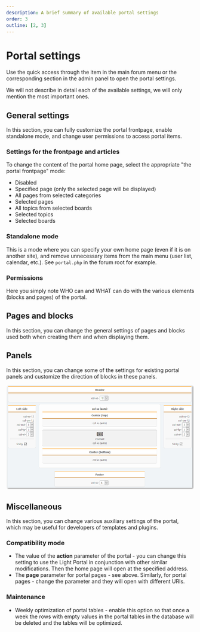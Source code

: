 ```yaml
---
description: A brief summary of available portal settings
order: 3
outline: [2, 3]
---
```


# Portal settings

Use the quick access through the item in the main forum menu or the corresponding section in the admin panel to open the portal settings.

We will not describe in detail each of the available settings, we will only mention the most important ones.

## General settings

In this section, you can fully customize the portal frontpage, enable standalone mode, and change user permissions to access portal items.

### Settings for the frontpage and articles

To change the content of the portal home page, select the appropriate "the portal frontpage" mode:

- Disabled
- Specified page (only the selected page will be displayed)
- All pages from selected categories
- Selected pages
- All topics from selected boards
- Selected topics
- Selected boards

### Standalone mode

This is a mode where you can specify your own home page (even if it is on another site), and remove unnecessary items from the main menu (user list, calendar, etc.). See `portal.php` in the forum root for example.

### Permissions

Here you simply note WHO can and WHAT can do with the various elements (blocks and pages) of the portal.

## Pages and blocks

In this section, you can change the general settings of pages and blocks used both when creating them and when displaying them.

## Panels

In this section, you can change some of the settings for existing portal panels and customize the direction of blocks in these panels.

![Panels](panels.png)

## Miscellaneous

In this section, you can change various auxiliary settings of the portal, which may be useful for developers of templates and plugins.

### Compatibility mode

- The value of the **action** parameter of the portal - you can change this setting to use the Light Portal in conjunction with other similar modifications. Then the home page will open at the specified address.
- The **page** parameter for portal pages - see above. Similarly, for portal pages - change the parameter and they will open with different URls.

### Maintenance

- Weekly optimization of portal tables - enable this option so that once a week the rows with empty values in the portal tables in the database will be deleted and the tables will be optimized.
